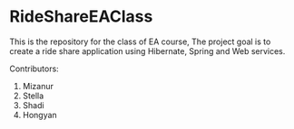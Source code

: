 # RideShareEAClass

This is the repository for the class of EA course, 
The project goal is to create a ride share application using Hibernate, Spring and Web services.

Contributors:
  1. Mizanur
  2. Stella
  3. Shadi
  4. Hongyan
